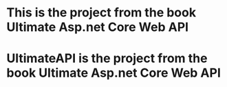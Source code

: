 # This is the project from the book Ultimate Asp.net Core Web API
# UltimateAPI is the project from the book Ultimate Asp.net Core Web API
